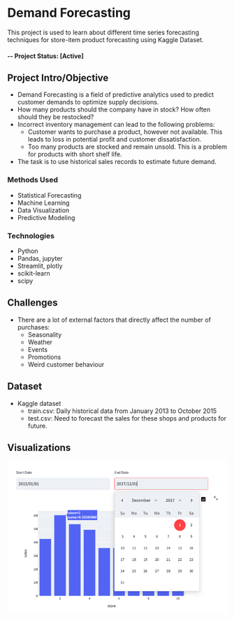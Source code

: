 # Demand Forecasting
This project is used to learn about different time series forecasting techniques for store-item product forecasting using Kaggle Dataset.

#### -- Project Status: [Active]

## Project Intro/Objective 
- Demand Forecasting is a field of predictive analytics used to predict customer demands to optimize supply decisions.
- How many products should the company have in stock? How often should they be restocked?
- Incorrect inventory management can lead to the following problems:
  - Customer wants to purchase a product, however not available. This leads to loss in potential profit and customer dissatisfaction.
  - Too many products are stocked and remain unsold. This is a problem for products with short shelf life.
- The task is to use historical sales records to estimate future demand.

### Methods Used
* Statistical Forecasting
* Machine Learning
* Data Visualization
* Predictive Modeling

### Technologies
* Python
* Pandas, jupyter
* Streamlit, plotly
* scikit-learn
* scipy


## Challenges
- There are a lot of external factors that directly affect the number of purchases:
  - Seasonality
  - Weather
  - Events
  - Promotions
  - Weird customer behaviour

## Dataset
- Kaggle dataset
  - train.csv: Daily historical data from January 2013 to October 2015
  - test.csv: Need to forecast the sales for these shops and products for future.

## Visualizations

![alt text](/images/date_store.png?raw=true)


